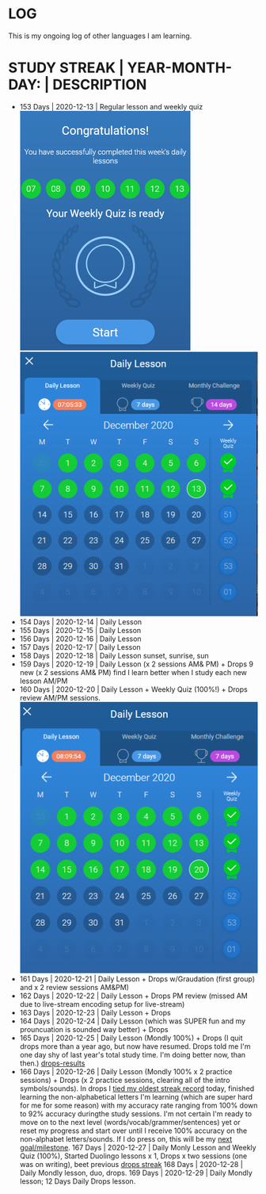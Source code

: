 # LOG 
This is my ongoing log of other languages I am learning. <br>


# STUDY STREAK | YEAR-MONTH-DAY: | DESCRIPTION <br>
* 153 Days | 2020-12-13 | Regular lesson and weekly quiz<br>
![Daily Lesson](https://github.com/EO4wellness/T-I-L/blob/main/polyglot/la-otra/images/2020-12-13-lesson.png)
![Weekly Quiz](https://github.com/EO4wellness/T-I-L/blob/main/polyglot/la-otra/images/2020-december-week2.png) <br>
* 154 Days | 2020-12-14 | Daily Lesson <br>
* 155 Days | 2020-12-15 | Daily Lesson <br>
* 156 Days | 2020-12-16 | Daily Lesson <br>
* 157 Days | 2020-12-17 | Daily Lesson <br>
* 158 Days | 2020-12-18 | Daily Lesson sunset, sunrise, sun <br>
* 159 Days | 2020-12-19 | Daily Lesson (x 2 sessions AM& PM) + Drops 9 new (x 2 sessions AM& PM) find I learn better when I study each new lesson AM/PM<br>
* 160 Days | 2020-12-20 | Daily Lesson + Weekly Quiz (100%!) + Drops review AM/PM sessions. <br>
![100 Percent on Weekly Quiz Score](https://github.com/EO4wellness/T-I-L/blob/main/polyglot/la-otra/images/2020-12-20-weekly-quiz-100-percent.png)
* 161 Days | 2020-12-21 | Daily Lesson + Drops  w/Graudation (first group) and x 2 review sessions AM&PM)
* 162 Days | 2020-12-22 | Daily Lesson + Drops PM review (missed AM due to live-stream encoding setup for live-stream)
* 163 Days | 2020-12-23 | Daily Lesson + Drops
* 164 Days | 2020-12-24 | Daily Lesson (which was SUPER fun and my prouncuation is sounded way better) + Drops
* 165 Days | 2020-12-25 | Daily Lesson (Mondly 100%) + Drops (I quit drops more than a year ago, but now have resumed.  Drops told me I'm one day shy of last year's total study time.  I'm doing better now, than then.) [drops-results](https://github.com/EO4wellness/T-I-L/blob/main/polyglot/la-otra/images/2020-12-25-building%20momentum-rebuilding%20skills.png)
* 166 Days | 2020-12-26 | Daily Lesson (Mondly 100% x 2 practice sessions) + Drops (x 2 practice sessions, clearing all of the intro symbols/sounds).  In drops I [tied my oldest streak record](https://github.com/EO4wellness/T-I-L/blob/main/polyglot/la-otra/images/2020-12-26-times-2-study-sessions-AM-PM.png) today, finished learning the non-alphabetical letters I'm learning (which are super hard for me for some reason) with my accuracy rate ranging from 100% down to 92% accuracy duringthe study sessions. I'm not certain I'm ready to move on to the next level (words/vocab/grammer/sentences) yet or reset my progress and start over until I receive 100% accuracy on the non-alphabet letters/sounds. If I do press on, this will be my [next goal/milestone](https://github.com/EO4wellness/T-I-L/blob/main/polyglot/la-otra/images/2020-12-26_next-milesone.png).
167 Days | 2020-12-27 | Daily Monly Lesson and Weekly Quiz (100%), Started Duolingo lessons x 1, Drops x two sessions (one was on writing), beet previous [drops streak](https://github.com/EO4wellness/T-I-L/blob/main/polyglot/la-otra/images/2020-12-27-drops-session.jpg)
168 Days   | 2020-12-28 | Daily Mondly lesson, duo, drops. 
169 Days | 2020-12-29 | Daily Mondly lesson; 12 Days Daily Drops lesson.
